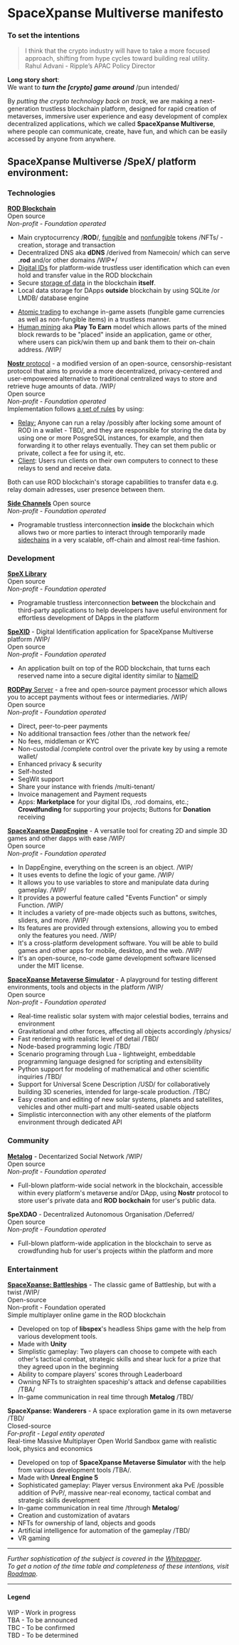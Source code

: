 # SpaceXpanse Multiverse manifesto
### To set the intentions    

>I think that the crypto industry will have to take a more focused approach, shifting from hype cycles toward building real utility.  
 Rahul Advani  - Ripple’s APAC Policy Director

**Long story short**:  
We want to ***turn the [crypto] game around*** /pun intended/ <!-- First we wanted to create a great game, now we want to change the world-->
  
By *putting the crypto technology back on track*, we are making a next-generation trustless blockchain platform, designed for rapid creation of metaverses, immersive user experience and easy development of complex decentralized applications, which we called **SpaceXpanse Multiverse**, where people can communicate, create, have fun, and which can be easily accessed by anyone from anywhere.  

## SpaceXpanse Multiverse /SpeX/ platform environment: 

### Technologies 
[**ROD Blockchain**](https://github.com/SpaceXpanse/rod-core-wallet/tree/0.6.8/doc/spacexpanse)  
Open source  
*Non-profit - Foundation operated*
- Main cryptocurrency /**ROD**/, [fungible](https://github.com/SpaceXpanse/rod-core-wallet/blob/0.6.8/doc/spacexpanse/currencies.md) and [nonfungible](https://github.com/SpaceXpanse/libspex/tree/dev/nonfungible) tokens /NFTs/ - creation, storage and transaction
- Decentralized DNS aka **dDNS** /derived from Namecoin/ which can serve **.rod** and/or other domains /WIP*/
- [Digital IDs](https://github.com/SpaceXpanse/rod-core-wallet/blob/0.6.8/doc/spacexpanse/blockchain.md#names) for platform-wide trustless user identification which can even hold and transfer value in the ROD blockchain
- Secure [storage of data](https://github.com/SpaceXpanse/rod-core-wallet/blob/0.6.8/doc/spacexpanse/blockchain.md#spacexpanse-is-based-on-namecoin-) in the blockchain **itself**.
- Local data storage for DApps **outside** blockchain by using SQLite /or LMDB/ database engine 
<!-- - Decentralized Proof of Stake aka **DPoS** masternodes and peer-to-peer nodes for secure data storage **outside** blockchain by using SQLite /or other/ database engine /TBD/ -->
- [Atomic trading](https://github.com/SpaceXpanse/rod-core-wallet/blob/0.6.8/doc/spacexpanse/trading.md) to exchange in-game assets (fungible game currencies as well as non-fungible items) in a trustless manner.   
- [Human mining](https://github.com/SpaceXpanse/rod-core-wallet/blob/0.6.8/doc/spacexpanse/games.md) aka **Play To Earn** model which allows parts of the mined block rewards to be "placed" inside an application, game or other, where users can pick/win them up and bank them to their on-chain address. /WIP/

[**Nostr** protocol](https://github.com/SpaceXpanse/nostr) - a modified version of an open-source, censorship-resistant protocol that aims to provide a more decentralized, privacy-centered and user-empowered alternative to traditional centralized ways to store and retrieve huge amounts of data. /WIP/  
Open source  
*Non-profit - Foundation operated*  
Implementation follows [a set of rules](https://github.com/SpaceXpanse/nips) by using:
- [Relay:](https://github.com/SpaceXpanse/Metalog) Anyone can run a relay /possibly after locking some amount of ROD in a wallet - TBD/, and they are responsible for storing the data by using one or more PosgreSQL instances, for example, and then forwarding it to other relays eventually. They can set them public or private, collect a fee for using it, etc.
- [Client](https://github.com/SpaceXpanse/Metalog): Users run clients on their own computers to connect to these relays to send and receive data.  

Both can use ROD blockchain's storage capabilities to transfer data e.g. relay domain adresses, user presence between them.

<!--
[**SpeXQL**](https://github.com/SpaceXpanse/SpeXQL) -  Decentralized database management system using ROD blockchain as medium for data transfer, interconnection and operations /Deferred/  
Open source  
*Non-profit - Foundation operated*  
- Implemented using both DPoS masternodes as Block Producers and peer-to-peer data storage nodes as Data Miners, which can store platform's data and files /public and private/ -->
  
[**Side Channels**](https://github.com/SpaceXpanse/libspex/tree/dev/sidechannel) 
Open source   
*Non-profit - Foundation operated*  
- Programable trustless interconnection **inside** the blockchain which allows two or more parties to interact through temporarily made [sidechains](https://www.coindesk.com/learn/an-introduction-to-sidechains/) in a very scalable, off-chain and almost real-time fashion.

### Development

[**SpeX Library**](https://github.com/SpaceXpanse/libspex)      
Open source  
*Non-profit - Foundation operated*  
- Programable trustless interconnection **between** the blockchain and third-party applications to help developers have useful environment for effortless development of DApps in the platform  

[**SpeXID**](https://github.com/SpaceXpanse/SpeXID) - Digital Identification application for SpaceXpanse Multiverse platform /WIP/    
Open source  
*Non-profit - Foundation operated*  
- An application built on top of the ROD blockchain, that turns each reserved name into a secure digital identity similar to [NameID](https://nameid.org)  

<!-- **Democrit** - Atomic trading  
Open source   
*Non-profit - Foundation operated*  
- A protocol and system for executing atomic trades on the **SpaceXpanse Multiverse** platform. This allows players to trade their game assets for the main cryptocurrency /**ROD**/ and/or tokens in a fully trustless manner.
-->

[**RODPay** Server](https://github.com/SpaceXpanse/rodpayserver) - a free and open-source payment processor which allows you to accept payments without fees or intermediaries. /WIP/   
Open source    
*Non-profit - Foundation operated*
- Direct, peer-to-peer payments
- No additional transaction fees /other than the network fee/
- No fees, middleman or KYC
- Non-custodial /complete control over the private key by using a remote wallet/
- Enhanced privacy & security
- Self-hosted
- SegWit support
- Share your instance with friends /multi-tenant/
- Invoice management and Payment requests
- Apps: **Marketplace** for your digital IDs, .rod domains, etc.; **Crowdfunding** for supporting your projects; Buttons for **Donation** receiving

[**SpaceXpanse DappEngine**](https://github.com/SpaceXpanse/DappEngine) - A versatile tool for creating 2D and simple 3D games and other dapps with ease /WIP/    
Open source  
*Non-profit - Foundation operated*

- In DappEngine, everything on the screen is an object. /WIP/
- It uses events to define the logic of your game. /WIP/
- It allows you to use variables to store and manipulate data during gameplay. /WIP/
- It provides a powerful feature called "Events Function" or simply Function. /WIP/
- It includes a variety of pre-made objects such as buttons, switches, sliders, and more. /WIP/
- Its features are provided through extensions, allowing you to embed only the features you need. /WIP/
- It's a cross-platform development software. You will be able to build games and other apps for mobile, desktop, and the web. /WIP/
- It's an open-source, no-code game development software licensed under the MIT license.  
  
[**SpaceXpanse Metaverse Simulator**](https://github.com/SpaceXpanse/Metaverse) - A playground for testing different environments, tools and objects in the platform /WIP/    
Open source  
*Non-profit - Foundation operated*

- Real-time realistic solar system with major celestial bodies, terrains and environment
- Gravitational and other forces, affecting all objects accordingly /physics/
- Fast rendering with realistic level of detail /TBD/
- Node-based programming logic /TBD/
- Scenario programing through Lua - lightweight, embeddable programming language designed for scripting and extensibility
- Python support for modeling of mathematical and other scientific inquiries /TBD/
- Support for Universal Scene Description /USD/ for collaboratively building 3D sceneries, intended for large-scale production. /TBC/ 
- Easy creation and editing of new solar systems, planets and satellites, vehicles and other multi-part and multi-seated usable objects
- Simplistic interconnection with any other elements of the platform environment through dedicated API

### Community

[**Metalog**](https://github.com/SpaceXpanse/Metalog) - Decentarized Social Network /WIP/   
Open source  
*Non-profit - Foundation operated*
- Full-blown platform-wide social network in the blockchain, accessible within every platform's metaverse and/or DApp, using **Nostr** protocol to store user's private data and **ROD bockchain** for user's public data.

**SpeXDAO** - Decentralized Autonomous Organisation /Deferred/   
Open source    
*Non-profit - Foundation operated*
- Full-blown platform-wide application in the blockchain to serve as crowdfunding hub for user's projects within the platform and more

### Entertainment  

[**SpaceXpanse: Battleships**](https://github.com/SpaceXpanse/Battleships) - The classic game of Battleship, but with a twist /WIP/  
Open-source  
Non-profit - Foundation operated  
Simple multiplayer online game in the ROD blockchain  

- Developed on top of **libspex**'s headless Ships game with the help from various development tools.
- Made with **Unity**
- Simplistic gameplay: Two players can choose to compete with each other's tactical combat, strategic skills and shear luck for a prize that they agreed upon in the beginning
- Ability to compare players' scores through Leaderboard
- Owning NFTs to straighten spaceship's attack and defense capabilities /TBA/
- In-game communication in real time through **Metalog** /TBD/

**SpaceXpanse: Wanderers** - A space exploration game in its own metaverse /TBD/    
Closed-source  
*For-profit - Legal entity operated*  
Real-time Massive Multiplayer Open World Sandbox game with realistic look, physics and economics  
- Developed on top of **SpaceXpanse Metaverse Simulator** with the help from various development tools /TBA/. <!-- - Partly closed source /for the game engine and game logic/ -->
- Made with **Unreal Engine 5** <!-- and Vulcan -->
- Sophisticated gameplay: Player versus Environment aka PvE /possible addition of PvP/, massive near-real economy, tactical combat and strategic skills development
- In-game communication in real time /through **Metalog**/
- Creation and customization of avatars <!-- - Voice-activated commands -->
- NFTs for ownership of land, objects and goods
- <!-- Decentralized --> Artificial intelligence <!-- and machine learning -->for automation of the gameplay <!-- : NPCs, mining, defence, navigation and communication --> /TBD/
- VR gaming <!-- for mobile phones. XR too -->
<!-- - A possibility for real-time monitoring and customization of story arcs /scenario injection/ -->
<!-- - Enable users to fund projects like custom-made objects through **MetaDAO** -->
<!-- 
***The Voyagers Chapter***  
Where users can explore the solar system and have access to limited missions /sandbox for the next chapter/ 

***The Prospectors Chapter***  
Where users can also claim land, dig its resources, build multi-part objects and do limited trade with them /sandbox for the next chapter/

***The Merchants Chapter***  
Where users can also buy, lend and sell what they want in near-real economy 

***Infinity Chapter***
Warp drive invention to explore Milky Way galaxy and beyond. 
 -->
----
*Further sophistication of the subject is covered in the [Whitepaper](https://github.com/SpaceXpanse/Whitepaper/wiki)*.  
*To get a notion of the time table and completeness of these intentions, visit [Roadmap](https://github.com/SpaceXpanse/Roadmap)*.

---- 
#### Legend
WIP - Work in progress  
TBA - To be announced  
TBC - To be confirmed  
TBD - To be determined  
